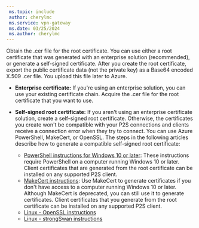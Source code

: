```yaml
---
 ms.topic: include
 author: cherylmc
 ms.service: vpn-gateway
 ms.date: 03/25/2024
 ms.author: cherylmc
---
```

Obtain the .cer file for the root certificate. You can use either a root certificate that was generated with an enterprise solution (recommended), or generate a self-signed certificate. After you create the root certificate, export the public certificate data (not the private key) as a Base64 encoded X.509 .cer file. You upload this file later to Azure.

* **Enterprise certificate:** If you're using an enterprise solution, you can use your existing certificate chain. Acquire the .cer file for the root certificate that you want to use.
* **Self-signed root certificate:** If you aren't using an enterprise certificate solution, create a self-signed root certificate. Otherwise, the certificates you create won't be compatible with your P2S connections and clients receive a connection error when they try to connect. You can use Azure PowerShell, MakeCert, or OpenSSL. The steps in the following articles describe how to generate a compatible self-signed root certificate:

  * [PowerShell instructions for Windows 10 or later](../articles/vpn-gateway/vpn-gateway-certificates-point-to-site.md): These instructions require PowerShell on a computer running Windows 10 or later. Client certificates that are generated from the root certificate can be installed on any supported P2S client.
  * [MakeCert instructions](../articles/vpn-gateway/vpn-gateway-certificates-point-to-site-makecert.md): Use MakeCert to generate certificates if you don't have access to a computer running Windows 10 or later. Although MakeCert is deprecated, you can still use it to generate certificates. Client certificates that you generate from the root certificate can be installed on any supported P2S client.
  * [Linux - OpenSSL instructions](../articles/vpn-gateway/point-to-site-certificates-linux-openssl.md)
  * [Linux - strongSwan instructions](../articles/vpn-gateway/vpn-gateway-certificates-point-to-site-linux.md)